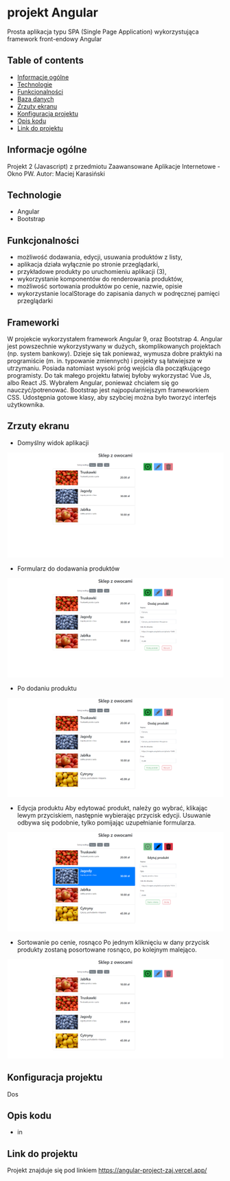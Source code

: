 # projekt Angular
Prosta aplikacja typu SPA (Single Page Application) wykorzystująca framework front-endowy Angular

## Table of contents
* [Informacje ogólne](#informacje-ogólne)
* [Technologie](#technologie)
* [Funkcjonalności](#funkcjonalności)
* [Baza danych](#baza-danych)
* [Zrzuty ekranu](#zrzuty-ekranu)
* [Konfiguracja projektu](#konfiguracja-projektu)
* [Opis kodu](#opis-kodu)
* [Link do projektu](#link-do-projektu)

## Informacje ogólne
Projekt 2 (Javascript) z przedmiotu Zaawansowane Aplikacje Internetowe - Okno PW. Autor: Maciej Karasiński

## Technologie
* Angular 
* Bootstrap

## Funkcjonalności
* możliwość dodawania, edycji, usuwania produktów z listy,
* aplikacja działa wyłącznie po stronie przeglądarki,
* przykładowe produkty po uruchomieniu aplikacji (3),
* wykorzystanie komponentów do renderowania produktów,
* możliwość sortowania produktów po cenie, nazwie, opisie
* wykorzystanie localStorage do zapisania danych w podręcznej pamięci przeglądarki

## Frameworki
W projekcie wykorzystałem framework Angular 9, oraz Bootstrap 4. Angular jest powszechnie wykorzystywany w dużych, skomplikowanych projektach (np. system bankowy). Dzieje się tak ponieważ, wymusza dobre praktyki na programiście (m. in. typowanie zmiennych) i projekty są łatwiejsze w utrzymaniu. Posiada natomiast wysoki próg wejścia dla początkującego programisty. Do tak małego projektu łatwiej byłoby wykorzystać Vue Js, albo React JS. Wybrałem Angular, ponieważ chciałem się go nauczyć/potrenować. Bootstrap jest najpopularniejszym frameworkiem CSS. Udostępnia gotowe klasy, aby szybciej można było tworzyć interfejs użytkownika.

## Zrzuty ekranu   
* Domyślny widok aplikacji   
<p align="center">
  <img src="./screens/widok.png" />
</p>

* Formularz do dodawania produktów   
<p align="center">
  <img src="./screens/dodawanie.png" />
</p>

* Po dodaniu produktu   
<p align="center">
  <img src="./screens/dodano.png" />
</p>

* Edycja produktu
Aby edytować produkt, należy go wybrać, klikając lewym przyciskiem, następnie wybierając przycisk edycji. Usuwanie odbywa się podobnie, tylko pomijając uzupełnianie formularza.
<p align="center">
  <img src="./screens/edycja.png" />
</p>

* Sortowanie po cenie, rosnąco
Po jednym kliknięciu w dany przycisk produkty zostaną posortowane rosnąco, po kolejnym malejąco.
<p align="center">
  <img src="./screens/sortowanie.png" />
</p>

## Konfiguracja projektu
Dos

## Opis kodu
* in

## Link do projektu
Projekt znajduje się pod linkiem https://angular-project-zaj.vercel.app/
